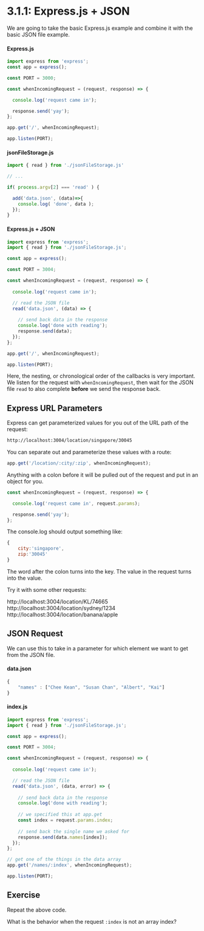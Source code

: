# 3.1.1: Express.js + JSON

We are going to take the basic Express.js example and combine it with the basic JSON file example.

#### Express.js

```javascript
import express from 'express';
const app = express();

const PORT = 3000;

const whenIncomingRequest = (request, response) => {

  console.log('request came in');

  response.send('yay');
};

app.get('/', whenIncomingRequest);

app.listen(PORT);
```

#### jsonFileStorage.js

```javascript
import { read } from './jsonFileStorage.js'

// ...

if( process.argv[2] === 'read' ) {

  add('data.json', (data)=>{
    console.log( 'done', data );
  });
}
```

#### Express.js + JSON

```javascript
import express from 'express';
import { read } from './jsonFileStorage.js';

const app = express();

const PORT = 3004;

const whenIncomingRequest = (request, response) => {
  
  console.log('request came in');

  // read the JSON file
  read('data.json', (data) => {
    
    // send back data in the response
    console.log('done with reading');
    response.send(data);
  });
};

app.get('/', whenIncomingRequest);

app.listen(PORT);
```

Here, the nesting, or chronological order of the callbacks is very important. We listen for the request with `whenIncomingRequest`, then wait for the JSON file `read` to also complete **before** we send the response back.

## Express URL Parameters

Express can get parameterized values for you out of the URL path of the request:

```bash
http://localhost:3004/location/singapore/30045
```

You can separate out and parameterize these values with a route:

```javascript
app.get('/location/:city/:zip', whenIncomingRequest);
```

Anything with a colon before it will be pulled out of the request and put in an object for you.

```javascript
const whenIncomingRequest = (request, response) => {

  console.log('request came in', request.params);

  response.send('yay');
};
```

The console.log should output something like:

```javascript
{
    city:'singapore',
    zip:'30045'
}
```

The word after the colon turns into the key. The value in the request turns into the value.

Try it with some other requests:

http://localhost:3004/location/KL/74665  
http://localhost:3004/location/sydney/1234  
http://localhost:3004/location/banana/apple

## JSON Request

We can use this to take in a parameter for which element we want to get from the JSON file.

#### data.json

```javascript
{
    "names" : ["Chee Kean", "Susan Chan", "Albert", "Kai"]
}
```

#### index.js

```javascript
import express from 'express';
import { read } from './jsonFileStorage.js';

const app = express();

const PORT = 3004;

const whenIncomingRequest = (request, response) => {
  
  console.log('request came in');

  // read the JSON file
  read('data.json', (data, error) => {
    
    // send back data in the response
    console.log('done with reading');
    
    // we specified this at app.get
    const index = request.params.index;
    
    // send back the single name we asked for
    response.send(data.names[index]);
  });
};

// get one of the things in the data array
app.get('/names/:index', whenIncomingRequest);

app.listen(PORT);
```

## Exercise

Repeat the above code.

What is the behavior when the request `:index` is not an array index?

